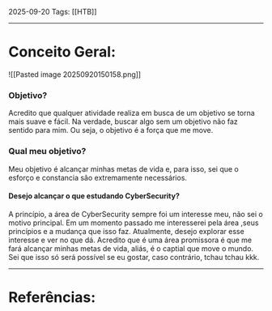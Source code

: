 2025-09-20
Tags: [[HTB]]

----
# Conceito Geral:

![[Pasted image 20250920150158.png]]

### Objetivo?

Acredito que qualquer atividade realiza em busca de um objetivo se torna mais suave e fácil. Na verdade, buscar algo sem um objetivo não faz sentido para mim. Ou seja, o objetivo é a força que me move.

### Qual meu objetivo?

Meu objetivo é alcançar minhas metas de vida e, para isso, sei que o esforço e constancia são extremamente necessários.

#### Desejo alcançar o que estudando CyberSecurity?

A princípio, a área de CyberSecurity sempre foi um interesse meu, não sei o motivo principal. Em um momento passado me interesserei pela área ,seus princípios e a mudança que isso faz. Atualmente, desejo explorar esse interesse e ver no que dá. Acredito que é uma área promissora é que me fará alcançar minhas metas de vida, aliás, é o captial que move o mundo. Sei que isso só será possível se eu gostar, caso contrário, tchau tchau kkk.

-----
# Referências:

